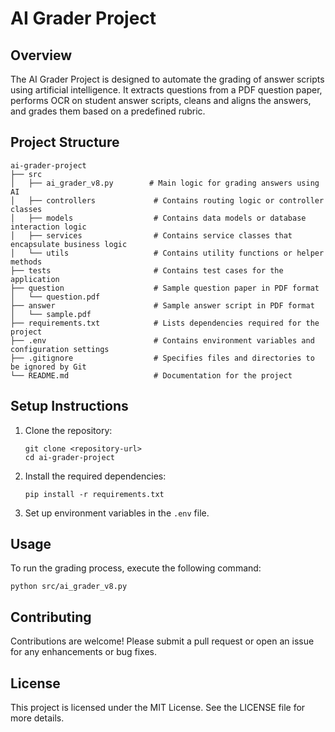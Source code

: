 # AI Grader Project

## Overview
The AI Grader Project is designed to automate the grading of answer scripts using artificial intelligence. It extracts questions from a PDF question paper, performs OCR on student answer scripts, cleans and aligns the answers, and grades them based on a predefined rubric.

## Project Structure
```
ai-grader-project
├── src
│   ├── ai_grader_v8.py        # Main logic for grading answers using AI
│   ├── controllers             # Contains routing logic or controller classes
│   ├── models                  # Contains data models or database interaction logic
│   ├── services                # Contains service classes that encapsulate business logic
│   └── utils                   # Contains utility functions or helper methods
├── tests                       # Contains test cases for the application
├── question                    # Sample question paper in PDF format
│   └── question.pdf
├── answer                      # Sample answer script in PDF format
│   └── sample.pdf
├── requirements.txt            # Lists dependencies required for the project
├── .env                        # Contains environment variables and configuration settings
├── .gitignore                  # Specifies files and directories to be ignored by Git
└── README.md                   # Documentation for the project
```

## Setup Instructions
1. Clone the repository:
   ```
   git clone <repository-url>
   cd ai-grader-project
   ```

2. Install the required dependencies:
   ```
   pip install -r requirements.txt
   ```

3. Set up environment variables in the `.env` file.

## Usage
To run the grading process, execute the following command:
```
python src/ai_grader_v8.py
```

## Contributing
Contributions are welcome! Please submit a pull request or open an issue for any enhancements or bug fixes.

## License
This project is licensed under the MIT License. See the LICENSE file for more details.